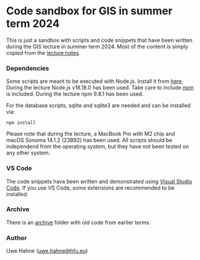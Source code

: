 # Code sandbox for GIS in summer term 2024

This is just a sandbox with scripts and code snippets that have been written during the GIS lecture in summer term 2024. Most of the content is simply copied from the [lecture notes](https://uhahne.github.io/GIS/).

### Dependencies
Some scripts are meant to be executed with Node.js. Install it from [here](https://nodejs.org/en). During the lecture Node.js v18.18.0 has been used. Take care to include [npm](https://www.npmjs.com/) is included. During the lecture npm 9.8.1 has been used.

For the database scripts, sqlite and sqlite3 are needed and can be installed via:

```console
npm install
```

Please note that during the lecture, a MacBook Pro with M2 chip and macOS Sonoma 14.1.2 (23B92) has been used. All scripts should be independend from the operating system, but they have not been tested on any other system.

### VS Code
The code snippets have been written and demonstrated using [Visual Studio Code](https://code.visualstudio.com/download). If you use VS Code, some extensions are recommended to be installed.

### Archive
There is an [archive](./archive/) folder with old code from earlier terms.

### Author
Uwe Hahne (uwe.hahne@hfu.eu)
